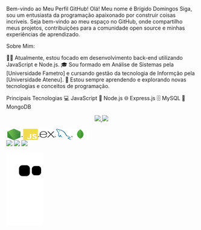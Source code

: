 Bem-vindo ao Meu Perfil GitHub!
Olá! Meu nome é Brígido Domingos Siga, sou um entusiasta da programação apaixonado por construir coisas incríveis. Seja bem-vindo ao meu espaço no GitHub, onde compartilho meus projetos, contribuições para a comunidade open source e minhas experiências de aprendizado.

Sobre Mim:

👨‍💻 Atualmente, estou focado em desenvolvimento back-end utilizando JavaScript e Node.js.
🎓 Sou formado em Análise de Sistemas pela [Universidade Fametro] e cursando gestão da tecnologia de Informção pela [Universidade Ateneu].
🌱 Estou sempre aprendendo e explorando novas tecnologias e conceitos de programação.

Principais Tecnologias
💻 JavaScript
🚀 Node.js
🌐 Express.js
🗄️ MySQL
🍃 MongoDB

<div align="center">
  <a href="https://github.com/BrigidoDsiga">
  <img height="180em" src="https://github-readme-stats.vercel.app/api?username=BrigidoDsiga&show_icons=true&theme=blue-green&include_all_commits=true&count_private=true"/>
  <img height="180em" src="https://github-readme-stats.vercel.app/api/top-langs/?username=BrigidoDsiga&layout=compact&langs_count=7&theme=chartreuse-dark"/>
</div>
 <div style="display: inline_block"><br>
  <img align="center" alt="Brigido-nodejs" height="30" width="40" src="https://raw.githubusercontent.com/devicons/devicon/master/icons/nodejs/nodejs-original.svg"> 
  <img align="center" alt="Brigido-Js" height="30" width="40" src="https://raw.githubusercontent.com/devicons/devicon/master/icons/javascript/javascript-plain.svg">
  <img align="center" alt="Brigido-Express" height="30" width="40" src="https://raw.githubusercontent.com/devicons/devicon/master/icons/express/express-original.svg">
  <img align="center" alt="Brigido-MySQL" height="30" width="40" src="https://raw.githubusercontent.com/devicons/devicon/master/icons/mysql/mysql-original.svg">
  <img align="center" alt="Brigido-Mongodb" height="30" width="40" src="https://raw.githubusercontent.com/devicons/devicon/master/icons/mongodb/mongodb-original.svg"> 
</div>
 
<div> 
   <a href = "mailto:brigidosiga@gmail.com"><img src="https://img.shields.io/badge/-Gmail-%23333?style=for-the-badge&logo=gmail&logoColor=white" target="_blank"></a>
  <a href="https://www.linkedin.com/in/br%C3%ADgido-siga-b70a1717a" target="_blank"><img src="https://img.shields.io/badge/-LinkedIn-%230077B5?style=for-the-badge&logo=linkedin&logoColor=white" target="_blank"></a> 
  <a href="https://instagram.com/preto_combina_com_tudo_" target="_blank"><img src="https://img.shields.io/badge/-Instagram-%23E4405F?style=for-the-badge&logo=instagram&logoColor=white" target="_blank"></a>
  
  ![Snake animation](https://github.com/rafaballerini/rafaballerini/blob/output/github-contribution-grid-snake.svg)
  
</div>

